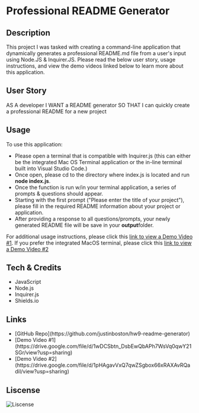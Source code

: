# Professional README Generator

## Description
This project I was tasked with creating a command-line application that dynamically generates a professional README.md file from a user's input using Node.JS & Inquirer.JS. Please read the below user story, usage instructions, and view the demo videos linked below to learn more about this application.


## User Story

AS A developer
I WANT a README generator
SO THAT I can quickly create a professional README for a new project


## Usage

To use this application: 
<ul>
<li> Please open a terminal that is compatible with Inquirer.js (this can either be the integrated Mac OS Terminal application or the in-line terminal built into Visual Studio Code.)</li>
<li> Once open, please cd to the directory where index.js is located and run <b>node index.js</b>.</li>
<li> Once the function is run w/in your terminal application, a series of prompts & questions should appear.</li>
<li> Starting with the first prompt ("Please enter the title of your project"), please fill in the required README information about your project or application.</li>
<li> After providing a response to all questions/prompts, your newly generated README file will be save in your <b>output</b>folder.</li>
</ul>

For additional usage instructions, please click this [link to view a Demo Video #1](https://drive.google.com/file/d/1wDCSbtn_DsbEwQbAPh7WsVq0qwY21SGr/view?usp=sharing). If you prefer the integrated MacOS terminal, please click this [link to view a Demo Video #2](https://drive.google.com/file/d/1pHAgavVxQ7qwZSgbox66xRAXAvRQadiI/view?usp=sharing)

## Tech & Credits

<ul>
<li> JavaScript </li>
<li> Node.js </li>
<li> Inquirer.js </li>
<li> Shields.io </li>
</ul>

## Links

<ul>
<li> [GitHub Repo](https://github.com/justinboston/hw9-readme-generator)</li>
<li> [Demo Video #1] (https://drive.google.com/file/d/1wDCSbtn_DsbEwQbAPh7WsVq0qwY21SGr/view?usp=sharing)</li>
<li> [Demo Video #2] (https://drive.google.com/file/d/1pHAgavVxQ7qwZSgbox66xRAXAvRQadiI/view?usp=sharing)</li>
</ul>

## Liscense

![Liscense](https://img.shields.io/github/license/justinboston/hw9-readme-generator)


